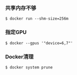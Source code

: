 ### 共享内存不够
```
$ docker run --shm-size=256m
```

### 指定GPU

```
$ docker --gpus '"device=6,7"'
```

### Docker清理
```
$ docker system prune
```